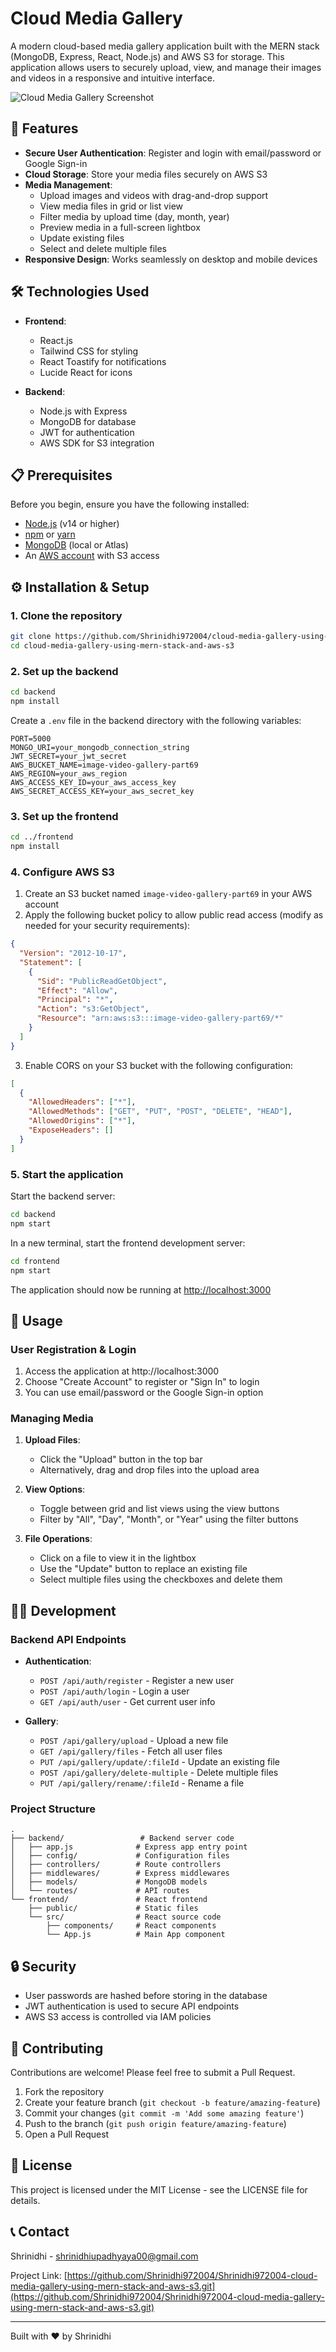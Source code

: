 # Cloud Media Gallery

A modern cloud-based media gallery application built with the MERN stack (MongoDB, Express, React, Node.js) and AWS S3 for storage. This application allows users to securely upload, view, and manage their images and videos in a responsive and intuitive interface.

![Cloud Media Gallery Screenshot](https://via.placeholder.com/800x450.png?text=Cloud+Media+Gallery)

## 🌟 Features

- **Secure User Authentication**: Register and login with email/password or Google Sign-in
- **Cloud Storage**: Store your media files securely on AWS S3
- **Media Management**:
  - Upload images and videos with drag-and-drop support
  - View media files in grid or list view
  - Filter media by upload time (day, month, year)
  - Preview media in a full-screen lightbox
  - Update existing files
  - Select and delete multiple files
- **Responsive Design**: Works seamlessly on desktop and mobile devices

## 🛠️ Technologies Used

- **Frontend**:
  - React.js
  - Tailwind CSS for styling
  - React Toastify for notifications
  - Lucide React for icons

- **Backend**:
  - Node.js with Express
  - MongoDB for database
  - JWT for authentication
  - AWS SDK for S3 integration

## 📋 Prerequisites

Before you begin, ensure you have the following installed:
- [Node.js](https://nodejs.org/) (v14 or higher)
- [npm](https://www.npmjs.com/) or [yarn](https://yarnpkg.com/)
- [MongoDB](https://www.mongodb.com/) (local or Atlas)
- An [AWS account](https://aws.amazon.com/) with S3 access

## ⚙️ Installation & Setup

### 1. Clone the repository

```bash
git clone https://github.com/Shrinidhi972004/cloud-media-gallery-using-mern-stack-and-aws-s3.git
cd cloud-media-gallery-using-mern-stack-and-aws-s3
```

### 2. Set up the backend

```bash
cd backend
npm install
```

Create a `.env` file in the backend directory with the following variables:

```
PORT=5000
MONGO_URI=your_mongodb_connection_string
JWT_SECRET=your_jwt_secret
AWS_BUCKET_NAME=image-video-gallery-part69
AWS_REGION=your_aws_region
AWS_ACCESS_KEY_ID=your_aws_access_key
AWS_SECRET_ACCESS_KEY=your_aws_secret_key
```

### 3. Set up the frontend

```bash
cd ../frontend
npm install
```

### 4. Configure AWS S3

1. Create an S3 bucket named `image-video-gallery-part69` in your AWS account
2. Apply the following bucket policy to allow public read access (modify as needed for your security requirements):

```json
{
  "Version": "2012-10-17",
  "Statement": [
    {
      "Sid": "PublicReadGetObject",
      "Effect": "Allow",
      "Principal": "*",
      "Action": "s3:GetObject",
      "Resource": "arn:aws:s3:::image-video-gallery-part69/*"
    }
  ]
}
```

3. Enable CORS on your S3 bucket with the following configuration:

```json
[
  {
    "AllowedHeaders": ["*"],
    "AllowedMethods": ["GET", "PUT", "POST", "DELETE", "HEAD"],
    "AllowedOrigins": ["*"],
    "ExposeHeaders": []
  }
]
```

### 5. Start the application

Start the backend server:
```bash
cd backend
npm start
```

In a new terminal, start the frontend development server:
```bash
cd frontend
npm start
```

The application should now be running at [http://localhost:3000](http://localhost:3000)

## 📱 Usage

### User Registration & Login

1. Access the application at http://localhost:3000
2. Choose "Create Account" to register or "Sign In" to login
3. You can use email/password or the Google Sign-in option

### Managing Media

1. **Upload Files**:
   - Click the "Upload" button in the top bar
   - Alternatively, drag and drop files into the upload area

2. **View Options**:
   - Toggle between grid and list views using the view buttons
   - Filter by "All", "Day", "Month", or "Year" using the filter buttons

3. **File Operations**:
   - Click on a file to view it in the lightbox
   - Use the "Update" button to replace an existing file
   - Select multiple files using the checkboxes and delete them

## 🧑‍💻 Development

### Backend API Endpoints

- **Authentication**:
  - `POST /api/auth/register` - Register a new user
  - `POST /api/auth/login` - Login a user
  - `GET /api/auth/user` - Get current user info

- **Gallery**:
  - `POST /api/gallery/upload` - Upload a new file
  - `GET /api/gallery/files` - Fetch all user files
  - `PUT /api/gallery/update/:fileId` - Update an existing file
  - `POST /api/gallery/delete-multiple` - Delete multiple files
  - `PUT /api/gallery/rename/:fileId` - Rename a file

### Project Structure

```
.
├── backend/                 # Backend server code
│   ├── app.js              # Express app entry point
│   ├── config/             # Configuration files
│   ├── controllers/        # Route controllers
│   ├── middlewares/        # Express middlewares
│   ├── models/             # MongoDB models
│   └── routes/             # API routes
└── frontend/               # React frontend
    ├── public/             # Static files
    └── src/                # React source code
        ├── components/     # React components
        └── App.js          # Main App component
```

## 🔒 Security

- User passwords are hashed before storing in the database
- JWT authentication is used to secure API endpoints
- AWS S3 access is controlled via IAM policies

## 🤝 Contributing

Contributions are welcome! Please feel free to submit a Pull Request.

1. Fork the repository
2. Create your feature branch (`git checkout -b feature/amazing-feature`)
3. Commit your changes (`git commit -m 'Add some amazing feature'`)
4. Push to the branch (`git push origin feature/amazing-feature`)
5. Open a Pull Request

## 📄 License

This project is licensed under the MIT License - see the LICENSE file for details.

## 📞 Contact

Shrinidhi - shrinidhiupadhyaya00@gmail.com

Project Link: [https://github.com/Shrinidhi972004/Shrinidhi972004-cloud-media-gallery-using-mern-stack-and-aws-s3.git](https://github.com/Shrinidhi972004/Shrinidhi972004-cloud-media-gallery-using-mern-stack-and-aws-s3.git)

---

Built with ❤️ by Shrinidhi
